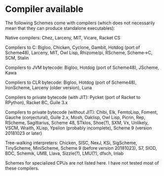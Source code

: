 # Compiler available

The following Schemes come with compilers (which does not necessarily mean that they can produce standalone executables):

Native compilers: Chez, Larceny, MIT, Vicare, Racket CS

Compilers to C: Bigloo, Chicken, Cyclone, Gambit, Hotdog (port of Scheme48), Larceny, MIT, Owl Lisp,
Rhizome/pi, RScheme, Scheme->C, SCM, Stalin

Compilers to JVM bytecode: Bigloo, Hotdog (port of Scheme48), JScheme, Kawa

Compilers to CLR bytecode: Bigloo, Hotdog (port of Scheme48), IronScheme, Larceny (older version), Luna

Compilers to private bytecode (with JIT): Pycket (port of Racket to RPython), Racket BC, Guile 3.x

Compilers to private bytecode (without JIT):  Chibi, Elk, FemtoLisp, Foment, Gauche (conjectural), Guile 2.x,
Mosh, Oaklisp, Owl Lisp, Picrin, Rep, RScheme, Sagittarius, Scheme 48, STklos, Shoe(?), SXM, Vx, Unlikely, VSCM,
Wraith, XLisp, Ypsilon (probably incomplete), Scheme 9 (version 20181023 or later)

Tree-walking interpreters: Chicken, SISC, NexJ, KSi, SigScheme, TinyScheme, MiniScheme, Scheme 9 (before version
20181023), S7, SIOD, BDC, Schemik, UMB, Llava, Sizzle(?), LMU(?), dfsch, Inlab

Schemes for specialized CPUs are not listed here.  I have not tested most of these compilers.
